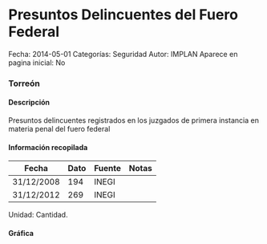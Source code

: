 Presuntos Delincuentes del Fuero Federal
=====

Fecha: 2014-05-01
Categorías: Seguridad
Autor: IMPLAN
Aparece en pagina inicial: No

### Torreón

#### Descripción

Presuntos delincuentes registrados en los juzgados de primera instancia en materia penal del fuero federal

<!-- break -->

#### Información recopilada

<table class="table table-hover table-bordered matriz">
  <thead>
    <tr><th>Fecha</th><th>Dato</th><th>Fuente</th><th>Notas</th></tr>
  </thead>
  <tbody>
    <tr><td class="centrado">31/12/2008</td><td class="derecha">194</td><td>INEGI</td><td></td></tr>
    <tr><td class="centrado">31/12/2012</td><td class="derecha">269</td><td>INEGI</td><td></td></tr>
  </tbody>
</table>

Unidad: Cantidad.

#### Gráfica

<div id="Morrisqwrmpozk" class="grafica"></div>
  <!-- JAVASCRIPT DE LA GRAFICA EN Morrisqwrmpozk -->
  <script>
  new Morris.Line({
    element: 'Morrisqwrmpozk',
    data: [
      { fecha: '2008-12-31', dato: 194 },
      { fecha: '2012-12-31', dato: 269 }
    ],
    xkey: 'fecha',
    ykeys: ['dato'],
    labels: ['Dato'],
    lineColors: ['#FF5B02'],
    xLabelFormat: function(d) {
      return d.getDate()+'/'+(d.getMonth()+1)+'/'+d.getFullYear();
    },
    dateFormat: function (ts) {
      var d = new Date(ts);
      return d.getDate() + '/' + (d.getMonth() + 1) + '/' + d.getFullYear();
    }
  });
  </script>
